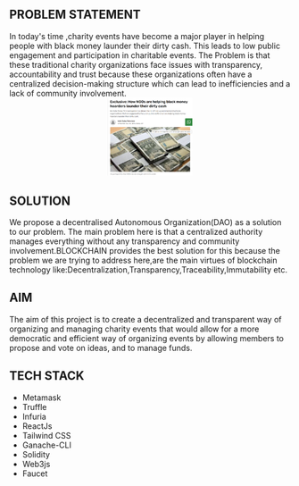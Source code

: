 <h2>PROBLEM STATEMENT</h2>In today's time ,charity events have become a major player in helping people with black money launder their dirty cash.
This leads to low public engagement and participation in charitable events. 
The Problem is that these traditional charity organizations face issues with transparency, accountability and trust because these organizations often have a centralized decision-making structure which can lead to inefficiencies and a lack of community involvement.
<div align="center">
<picture>
<img src="https://github.com/Shubh-Bindal/BC-Project/blob/master/newsClip.png" width="30%">
</picture>
</div>
<h2>SOLUTION</h2> We propose a decentralised Autonomous Organization(DAO) as a solution to our problem.
The main problem here is that a centralized authority manages everything without any transparency and community involvement.BLOCKCHAIN provides the best solution for this because the problem we are trying to address here,are the main virtues of blockchain technology like:Decentralization,Transparency,Traceability,Immutability etc.
<h2>AIM</h2>The aim of this project is to create a decentralized and transparent way of organizing and managing charity events that would allow for a more democratic and efficient way of organizing events by allowing members to propose and vote on ideas, and to manage funds.
<h2>TECH STACK</h2>

* Metamask
* Truffle
* Infuria
* ReactJs
* Tailwind CSS
* Ganache-CLI
* Solidity
* Web3js
* Faucet
